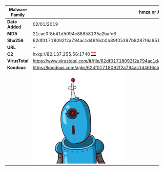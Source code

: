 | Malware Family | hmza or APT-C-27                                             |
| -------------- | ------------------------------------------------------------ |
| **Date Added** | 02/01/2019                                                   |
| **MD5**        | 21cae0f8b41d5094c88858135a2bafc6                             |
| **Sha256**     | 62df01718092f2a794ac1d46f6cb0b89f05367b8287f6a651b1d3adf9037c4f8 |
| **URL**        | -                                                            |
| **C2**         | hxxp://82.137.255.56:1740 ![Syria](../assets/flag/sy.png "Syria") |
| **VirusTotal** | https://www.virustotal.com/#/file/62df01718092f2a794ac1d46f6cb0b89f05367b8287f6a651b1d3adf9037c4f8/detection |
| **Koodous**    | https://koodous.com/apks/62df01718092f2a794ac1d46f6cb0b89f05367b8287f6a651b1d3adf9037c4f8 |
|                | ![](../assets/62df01718092f2a794ac1d46f6cb0b89f05367b8287f6a651b1d3adf9037c4f8.png) |